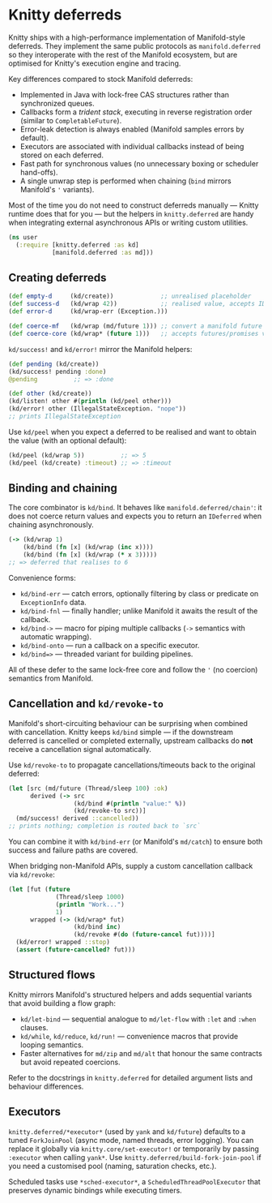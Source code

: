 # Knitty deferreds

Knitty ships with a high-performance implementation of Manifold-style deferreds. They implement the same public protocols as `manifold.deferred` so they interoperate with the rest of the Manifold ecosystem, but are optimised for Knitty's execution engine and tracing.

Key differences compared to stock Manifold deferreds:

- Implemented in Java with lock-free CAS structures rather than synchronized queues.
- Callbacks form a *trident stack*, executing in reverse registration order (similar to `CompletableFuture`).
- Error-leak detection is always enabled (Manifold samples errors by default).
- Executors are associated with individual callbacks instead of being stored on each deferred.
- Fast path for synchronous values (no unnecessary boxing or scheduler hand-offs).
- A single unwrap step is performed when chaining (`bind` mirrors Manifold's `'` variants).

Most of the time you do not need to construct deferreds manually — Knitty runtime does that for you — but the helpers in `knitty.deferred` are handy when integrating external asynchronous APIs or writing custom utilities.

```clojure
(ns user
  (:require [knitty.deferred :as kd]
            [manifold.deferred :as md]))
```

## Creating deferreds

```clojure
(def empty-d     (kd/create))             ;; unrealised placeholder
(def success-d   (kd/wrap 42))            ;; realised value, accepts IDeferred or plain values
(def error-d     (kd/wrap-err (Exception.)))

(def coerce-mf   (kd/wrap (md/future 1))) ;; convert a manifold future
(def coerce-core (kd/wrap* (future 1)))   ;; accepts futures/promises via md/->deferred
```

`kd/success!` and `kd/error!` mirror the Manifold helpers:

```clojure
(def pending (kd/create))
(kd/success! pending :done)
@pending          ;; => :done

(def other (kd/create))
(kd/listen! other #(println (kd/peel other)))
(kd/error! other (IllegalStateException. "nope"))
;; prints IllegalStateException
```

Use `kd/peel` when you expect a deferred to be realised and want to obtain the value (with an optional default):

```clojure
(kd/peel (kd/wrap 5))          ;; => 5
(kd/peel (kd/create) :timeout) ;; => :timeout
```

## Binding and chaining

The core combinator is `kd/bind`. It behaves like `manifold.deferred/chain'`: it does not coerce return values and expects you to return an `IDeferred` when chaining asynchronously.

```clojure
(-> (kd/wrap 1)
    (kd/bind (fn [x] (kd/wrap (inc x))))
    (kd/bind (fn [x] (kd/wrap (* x 3)))))
;; => deferred that realises to 6
```

Convenience forms:

- `kd/bind-err` — catch errors, optionally filtering by class or predicate on `ExceptionInfo` data.
- `kd/bind-fnl` — finally handler; unlike Manifold it awaits the result of the callback.
- `kd/bind->` — macro for piping multiple callbacks (`->` semantics with automatic wrapping).
- `kd/bind-onto` — run a callback on a specific executor.
- `kd/bind=>` — threaded variant for building pipelines.

All of these defer to the same lock-free core and follow the `'` (no coercion) semantics from Manifold.

## Cancellation and `kd/revoke-to`

Manifold's short-circuiting behaviour can be surprising when combined with cancellation. Knitty keeps `kd/bind` simple — if the downstream deferred is cancelled or completed externally, upstream callbacks do **not** receive a cancellation signal automatically.

Use `kd/revoke-to` to propagate cancellations/timeouts back to the original deferred:

```clojure
(let [src (md/future (Thread/sleep 100) :ok)
      derived (-> src
                  (kd/bind #(println "value:" %))
                  (kd/revoke-to src))]
  (md/success! derived ::cancelled))
;; prints nothing; completion is routed back to `src`
```

You can combine it with `kd/bind-err` (or Manifold's `md/catch`) to ensure both success and failure paths are covered.

When bridging non-Manifold APIs, supply a custom cancellation callback via `kd/revoke`:

```clojure
(let [fut (future 
             (Thread/sleep 1000) 
             (println "Work...") 
             1)
      wrapped (-> (kd/wrap* fut)
                  (kd/bind inc)
                  (kd/revoke #(do (future-cancel fut))))]
  (kd/error! wrapped ::stop)
  (assert (future-cancelled? fut)))
```

## Structured flows

Knitty mirrors Manifold's structured helpers and adds sequential variants that avoid building a flow graph:

- `kd/let-bind` — sequential analogue to `md/let-flow` with `:let` and `:when` clauses.
- `kd/while`, `kd/reduce`, `kd/run!` — convenience macros that provide looping semantics.
- Faster alternatives for `md/zip` and `md/alt` that honour the same contracts but avoid repeated coercions.

Refer to the docstrings in `knitty.deferred` for detailed argument lists and behaviour differences.

## Executors

`knitty.deferred/*executor*` (used by `yank` and `kd/future`) defaults to a tuned `ForkJoinPool` (async mode, named threads, error logging). You can replace it globally via `knitty.core/set-executor!` or temporarily by passing `:executor` when calling `yank*`. Use `knitty.deferred/build-fork-join-pool` if you need a customised pool (naming, saturation checks, etc.).

Scheduled tasks use `*sched-executor*`, a `ScheduledThreadPoolExecutor` that preserves dynamic bindings while executing timers.
